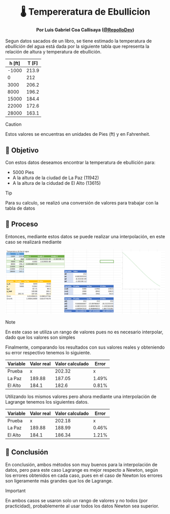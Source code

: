<h1 align='center'>🌡️ Tempereratura de Ebullicion</h1>

<h4 align='center'>
    Por Luis Gabriel Coa Callisaya (<a href=https://github.com/RepolloDev''>@RepolloDev</a>)
</h4>

Segun datos sacados de un libro, se tiene estimado
la temperatura de _ebullición_ del agua está dada
por la siguiente tabla que representa la relación
de altura y temperatura de ebullición.

| h [ft] | T [F] |
| ------ | ----- |
| -1000  | 213.9 |
| 0      | 212   |
| 3000   | 206.2 |
| 8000   | 196.2 |
| 15000  | 184.4 |
| 22000  | 172.6 |
| 28000  | 163.1 |

> [!CAUTION]
> Estos valores se encuentras en unidades de Pies (ft)
> y en Fahrenheit.

## 🎯 Objetivo

Con estos datos deseamos encontrar la temperatura
de ebullición para:

- 5000 Pies
- A la altura de la ciudad de La Paz (11942)
- A la altura de la cidudad de El Alto (13615)

> [!TIP]
> Para su calculo, se realizó una conversión
> de valores para trabajar con la tabla de datos

## 🧰 Proceso

Entonces, mediante estos datos se puede realizar
una interpolación, en este caso se realizará mediante

<p align='center'>
    <img src='./assets/capture.png'/>
</p>

> [!NOTE]
> En este caso se utiliza un rango de valores
> pues no es necesario interpolar, dado que
> los valores son simples

Finalmente, comparando los resultados con sus valores
reales y obteniendo su error respectivo tenemos
lo siguiente.

| Variable | Valor real | Valor calculado | Error |
| -------- | ---------- | --------------- | ----- |
| Prueba   | x          | 202.32          | x     |
| La Paz   | 189.88     | 187.05          | 1.49% |
| El Alto  | 184.1      | 182.6           | 0.81% |

Utilizando los mismos valores pero ahora mediante
una interpolación de Lagrange tenemos los siguientes
datos.

| Variable | Valor real | Valor calculado | Error |
| -------- | ---------- | --------------- | ----- |
| Prueba   | x          | 202.18          | x     |
| La Paz   | 189.88     | 188.99          | 0.46% |
| El Alto  | 184.1      | 186.34          | 1.21% |

## 🏁 Conclusión

En conclusión, ambos métodos son muy buenos
para la interpolación de datos, pero para este
caso Lagrange es mejor respecto a Newton, según
los errores obtenidos en cada caso, pues
en el caso de Newton los errores son ligeramente más
grandes que los de Lagrange.

> [!IMPORTANT]
> En ambos casos se usaron solo un rango de
> valores y no todos (por practicidad), probablemente
> al usar todos los datos Newton sea superior.
